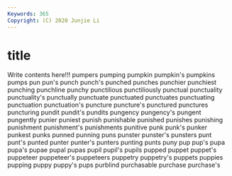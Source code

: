 ```yaml
---
Keywords: 365
Copyright: (C) 2020 Junjie Li
---
```


# title

Write contents here!!!
pumpers 
pumping 
pumpkin 
pumpkin's 
pumpkins 
pumps 
pun
pun's 
punch 
punch's 
punched 
punches 
punchier 
punchiest 
punching 
punchline 
punchy
punctilious 
punctiliously 
punctual 
punctuality 
punctuality's 
punctually 
punctuate 
punctuated 
punctuates 
punctuating
punctuation 
punctuation's 
puncture 
puncture's 
punctured 
punctures 
puncturing 
pundit 
pundit's 
pundits
pungency 
pungency's 
pungent 
pungently 
punier 
puniest 
punish 
punishable 
punished 
punishes
punishing 
punishment 
punishment's 
punishments 
punitive 
punk 
punk's 
punker 
punkest 
punks
punned 
punning 
puns 
punster 
punster's 
punsters 
punt 
punt's 
punted 
punter
punter's 
punters 
punting 
punts 
puny 
pup 
pup's 
pupa 
pupa's 
pupae
pupal 
pupas 
pupil 
pupil's 
pupils 
pupped 
puppet 
puppet's 
puppeteer 
puppeteer's
puppeteers 
puppetry 
puppetry's 
puppets 
puppies 
pupping 
puppy 
puppy's 
pups 
purblind
purchasable 
purchase 
purchase's 
